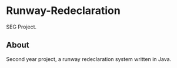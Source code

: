 # Runway-Redeclaration
SEG Project.

## About

Second year project, a runway redeclaration system written in Java. 

